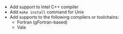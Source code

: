 * Add support to Intel C++ compiler
* Add `make install` command for Unix
* Add supports to the following compilers or toolchains:
  * Fortran (gFortran-based)
  * Vala